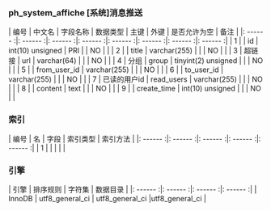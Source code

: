 ### ph_system_affiche [系统]消息推送
|  编号  |  中文名  |  字段名称  |  数据类型  |  主键  |  外键  |  是否允许为空  |  备注  |
|: ------ :|: ------ :|: ------ :|: ------ :|: ------ :|: ------ :|: ------ :|: ------ :|
| 1 |  | id | int(10) unsigned | PRI |  | NO |  |
| 2 |  | title | varchar(255) |  |  | NO |  |
| 3 | 超链接 | url | varchar(64) |  |  | NO |  |
| 4 | 分组 | group | tinyint(2) unsigned |  |  | NO |  |
| 5 |  | from_user_id | varchar(255) |  |  | NO |  |
| 6 |  | to_user_id | varchar(255) |  |  | NO |  |
| 7 | 已读的用户id | read_users | varchar(255) |  |  | NO |  |
| 8 |  | content | text |  |  | NO |  |
| 9 |  | create_time | int(10) unsigned |  |  | NO |  |

### 索引

|  编号  |  名  |  字段  |  索引类型  |  索引方法  |
|: ------ :|: ------ :|: ------ :|: ------ :|: ------ :|
|   1 |    |    |    |    |

### 引擎

|  引擎  |  排序规则  |  字符集  |  数据目录  |
|: ------ :|: ------ :|: ------ :|: ------ :|
| InnoDB | utf8_general_ci | utf8_general_ci |utf8_general_ci |
